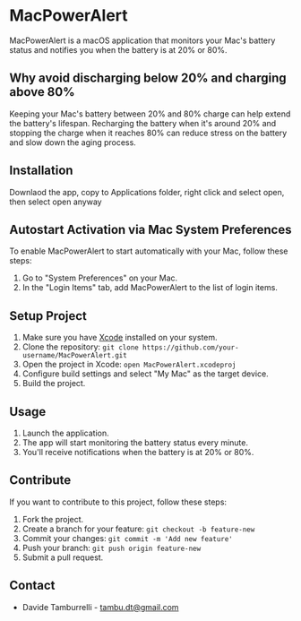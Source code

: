 # MacPowerAlert

MacPowerAlert is a macOS application that monitors your Mac's battery status and notifies you when the battery is at 20% or 80%.

## Why avoid discharging below 20% and charging above 80%

Keeping your Mac's battery between 20% and 80% charge can help extend the battery's lifespan. Recharging the battery when it's around 20% and stopping the charge when it reaches 80% can reduce stress on the battery and slow down the aging process.

## Installation 

Downlaod the app, copy to Applications folder, right click and select open, then select open anyway

## Autostart Activation via Mac System Preferences

To enable MacPowerAlert to start automatically with your Mac, follow these steps:

1. Go to "System Preferences" on your Mac.
2. In the "Login Items" tab, add MacPowerAlert to the list of login items.

## Setup Project

1. Make sure you have [Xcode](https://developer.apple.com/xcode/) installed on your system.
2. Clone the repository: `git clone https://github.com/your-username/MacPowerAlert.git`
3. Open the project in Xcode: `open MacPowerAlert.xcodeproj`
4. Configure build settings and select "My Mac" as the target device.
5. Build the project.

## Usage

1. Launch the application.
2. The app will start monitoring the battery status every minute.
3. You'll receive notifications when the battery is at 20% or 80%.

## Contribute

If you want to contribute to this project, follow these steps:

1. Fork the project.
2. Create a branch for your feature: `git checkout -b feature-new`
3. Commit your changes: `git commit -m 'Add new feature'`
4. Push your branch: `git push origin feature-new`
5. Submit a pull request.

## Contact

- Davide Tamburrelli - [tambu.dt@gmail.com](mailto:tambu.dt@gmail.com)

